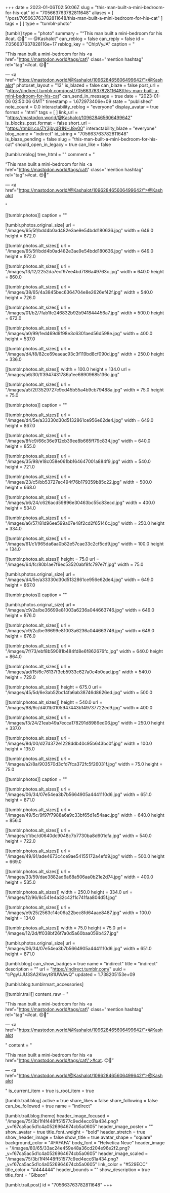 +++
date = 2023-01-06T02:50:06Z
slug = "this-man-built-a-mini-bedroom-for-his-cat"
id = "705663763782811648"
aliases = [ "/post/705663763782811648/this-man-built-a-mini-bedroom-for-his-cat" ]
tags = [ ]
type = "tumblr-photo"

[tumblr]
type = "photo"
summary = "“This man built a mini-bedroom for his #cat. 😍🫶” — @Kashalot"
can_reblog = false
can_reply = false
id = 7.056637637828116e+17
reblog_key = "ChIpVyJA"
caption = "<p>“This man built a mini-bedroom for his <a href=\"https://mastodon.world/tags/cat\" class=\"mention hashtag\" rel=\"tag\">#cat</a>. 😍🫶”</p> — <a href=\"https://mastodon.world/@Kashalot/109628465606499642\">@Kashalot</a>"
photoset_layout = "13"
is_blazed = false
can_blaze = false
post_url = "https://indirect.tumblr.com/post/705663763782811648/this-man-built-a-mini-bedroom-for-his-cat"
can_send_in_message = true
date = "2023-01-06 02:50:06 GMT"
timestamp = 1.672973406e+09
state = "published"
note_count = 0.0
interactability_reblog = "everyone"
display_avatar = true
format = "html"
tags = [ ]
link_url = "https://mastodon.world/@Kashalot/109628465606499642"
is_blocks_post_format = false
short_url = "https://tmblr.co/ZY3jbydB1NHJ8y00"
interactability_blaze = "everyone"
blog_name = "indirect"
id_string = "705663763782811648"
is_blaze_pending = false
slug = "this-man-built-a-mini-bedroom-for-his-cat"
should_open_in_legacy = true
can_like = false

[tumblr.reblog]
tree_html = ""
comment = "<p><p>“This man built a mini-bedroom for his <a href=\"https://mastodon.world/tags/cat\" class=\"mention hashtag\" rel=\"tag\">#cat</a>. 😍🫶”</p> — <a href=\"https://mastodon.world/@Kashalot/109628465606499642\">@Kashalot</a></p>"

[[tumblr.photos]]
caption = ""

[tumblr.photos.original_size]
url = "/images/65/5f/bdd4b0ad482e3ae9e54bdd180636.jpg"
width = 649.0
height = 872.0

[[tumblr.photos.alt_sizes]]
url = "/images/65/5f/bdd4b0ad482e3ae9e54bdd180636.jpg"
width = 649.0
height = 872.0

[[tumblr.photos.alt_sizes]]
url = "/images/13/12/2252da7ecf97ee4bd7f86a49763c.jpg"
width = 640.0
height = 860.0

[[tumblr.photos.alt_sizes]]
url = "/images/38/65/4a3845bec6364704e8e2626ef42f.jpg"
width = 540.0
height = 726.0

[[tumblr.photos.alt_sizes]]
url = "/images/01/b2/7fab1fe246832b92b941844456a7.jpg"
width = 500.0
height = 672.0

[[tumblr.photos.alt_sizes]]
url = "/images/a0/99/1ed469d9f98e3c6301aed56d598e.jpg"
width = 400.0
height = 537.0

[[tumblr.photos.alt_sizes]]
url = "/images/d4/f8/82ce69eaeac93c3f119bd8cf090d.jpg"
width = 250.0
height = 336.0

[[tumblr.photos.alt_sizes]]
width = 100.0
height = 134.0
url = "/images/a6/30/ff3947431786a1ee68909685136c.jpg"

[[tumblr.photos.alt_sizes]]
url = "/images/a5/2f/3529727e9cd45b55a4b9cb79488a.jpg"
width = 75.0
height = 75.0

[[tumblr.photos]]
caption = ""

[[tumblr.photos.alt_sizes]]
url = "/images/d4/5e/a33330d30d5132861ce956e62de4.jpg"
width = 649.0
height = 867.0

[[tumblr.photos.alt_sizes]]
url = "/images/8f/c9/66c36e912cb39ee8b665ff79c834.jpg"
width = 640.0
height = 855.0

[[tumblr.photos.alt_sizes]]
url = "/images/35/98/e18c058e061bb164647001a884f9.jpg"
width = 540.0
height = 721.0

[[tumblr.photos.alt_sizes]]
url = "/images/23/c5/bb53727ec494f76b179359b85c22.jpg"
width = 500.0
height = 668.0

[[tumblr.photos.alt_sizes]]
url = "/images/b6/24/c626acd59896e30463bc55c83ecd.jpg"
width = 400.0
height = 534.0

[[tumblr.photos.alt_sizes]]
url = "/images/a6/57/81d96ee599a07e48f2cd2f65146c.jpg"
width = 250.0
height = 334.0

[[tumblr.photos.alt_sizes]]
url = "/images/61/c1/965da6aa0b82e57cae33c2cf5cd9.jpg"
width = 100.0
height = 134.0

[[tumblr.photos.alt_sizes]]
height = 75.0
url = "/images/64/fc/80b1ae7f6ec53520abf8fc797e7f.jpg"
width = 75.0

[tumblr.photos.original_size]
url = "/images/d4/5e/a33330d30d5132861ce956e62de4.jpg"
width = 649.0
height = 867.0

[[tumblr.photos]]
caption = ""

[tumblr.photos.original_size]
url = "/images/c9/2a/be36699e81003a6236a044663746.jpg"
width = 649.0
height = 876.0

[[tumblr.photos.alt_sizes]]
url = "/images/c9/2a/be36699e81003a6236a044663746.jpg"
width = 649.0
height = 876.0

[[tumblr.photos.alt_sizes]]
url = "/images/7f/73/ebf8b59081b484fd8e6f862676fc.jpg"
width = 640.0
height = 864.0

[[tumblr.photos.alt_sizes]]
url = "/images/ad/15/6c76137f3eb5933c627a0c4b0ead.jpg"
width = 540.0
height = 729.0

[[tumblr.photos.alt_sizes]]
height = 675.0
url = "/images/45/5d/6e3ab52bc14fa6ab38746d8626ed.jpg"
width = 500.0

[[tumblr.photos.alt_sizes]]
height = 540.0
url = "/images/98/9c/d401b0105947443b149737722ec9.jpg"
width = 400.0

[[tumblr.photos.alt_sizes]]
url = "/images/f3/24/21eab49a7ecca178291d8986ed06.jpg"
width = 250.0
height = 337.0

[[tumblr.photos.alt_sizes]]
url = "/images/8d/00/d27d372e1228ddb40c95b643bc0f.jpg"
width = 100.0
height = 135.0

[[tumblr.photos.alt_sizes]]
url = "/images/a2/8a/903570d3cfd7fca372fc5f26031f.jpg"
width = 75.0
height = 75.0

[[tumblr.photos]]
caption = ""

[[tumblr.photos.alt_sizes]]
url = "/images/06/34/07e54ea3b7b5664905a4441110d6.jpg"
width = 651.0
height = 871.0

[[tumblr.photos.alt_sizes]]
url = "/images/49/5c/9f97f7988a6a9c33bf65d1e54aac.jpg"
width = 640.0
height = 856.0

[[tumblr.photos.alt_sizes]]
url = "/images/c1/bc/d0640dc9048c7b7730ba8d601cfa.jpg"
width = 540.0
height = 722.0

[[tumblr.photos.alt_sizes]]
url = "/images/49/91/ade4673c4ce9ae54155172a4efd9.jpg"
width = 500.0
height = 669.0

[[tumblr.photos.alt_sizes]]
url = "/images/33/59/dae3882ad6a68a506aa0b21e2d74.jpg"
width = 400.0
height = 535.0

[[tumblr.photos.alt_sizes]]
width = 250.0
height = 334.0
url = "/images/f2/96/8c541e4a32c42f1c741faa804d5f.jpg"

[[tumblr.photos.alt_sizes]]
url = "/images/e9/25/2563c14c06a22bec8fd64aae8487.jpg"
width = 100.0
height = 134.0

[[tumblr.photos.alt_sizes]]
width = 75.0
height = 75.0
url = "/images/12/2d/ff038bf26f7a0d5a60baa059b427.jpg"

[tumblr.photos.original_size]
url = "/images/06/34/07e54ea3b7b5664905a4441110d6.jpg"
width = 651.0
height = 871.0

[tumblr.blog]
can_show_badges = true
name = "indirect"
title = "indirect"
description = ""
url = "https://indirect.tumblr.com/"
uuid = "t:PgyUJU3SA2Klwyt81UWAwQ"
updated = 1.738205153e+09

[tumblr.blog.tumblrmart_accessories]

[[tumblr.trail]]
content_raw = "<p><p>“This man built a mini-bedroom for his <a href=\"https://mastodon.world/tags/cat\" class=\"mention hashtag\" rel=\"tag\">#cat</a>. 😍🫶”</p> — <a href=\"https://mastodon.world/@Kashalot/109628465606499642\">@Kashalot</a></p>"
content = "<p><p>&ldquo;This man built a mini-bedroom for his <a href=\"https://mastodon.world/tags/cat\">#cat</a>. &#128525;&#129782;&rdquo;</p> &mdash; <a href=\"https://mastodon.world/@Kashalot/109628465606499642\">@Kashalot</a></p>"
is_current_item = true
is_root_item = true

[tumblr.trail.blog]
active = true
share_likes = false
share_following = false
can_be_followed = true
name = "indirect"

[tumblr.trail.blog.theme]
header_image_focused = "/images/75/3b/1f4f448ff51577c9ed4ecc61a434.png?_v=f67ca5ac5d1c4a0526964674cb5a0605"
header_image_poster = ""
show_avatar = true
title_font_weight = "bold"
header_stretch = true
show_header_image = false
show_title = true
avatar_shape = "square"
background_color = "#FAFAFA"
body_font = "Helvetica Neue"
header_image = "/images/80/65/33ac24e459e48a36cd204e96e2f2.png?_v=f67ca5ac5d1c4a0526964674cb5a0605"
header_image_scaled = "/images/75/3b/1f4f448ff51577c9ed4ecc61a434.png?_v=f67ca5ac5d1c4a0526964674cb5a0605"
link_color = "#529ECC"
title_color = "#444444"
header_bounds = ""
show_description = true
title_font = "Gibson"

[tumblr.trail.post]
id = "705663763782811648"
+++
